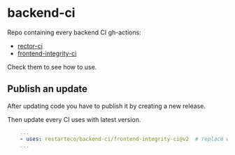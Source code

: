 # backend-ci

Repo containing every backend CI gh-actions:
- [rector-ci](./rector-ci)
- [frontend-integrity-ci](./frontend-integrity-ci)

Check them to see how to use.

## Publish an update

After updating code you have to publish it by creating a new release.

Then update every CI uses with latest version.

```yaml
    ...
    - uses: restarteco/backend-ci/frontend-integrity-ci@v2  # replace with v2.1, v3, etc...
    ...

```

